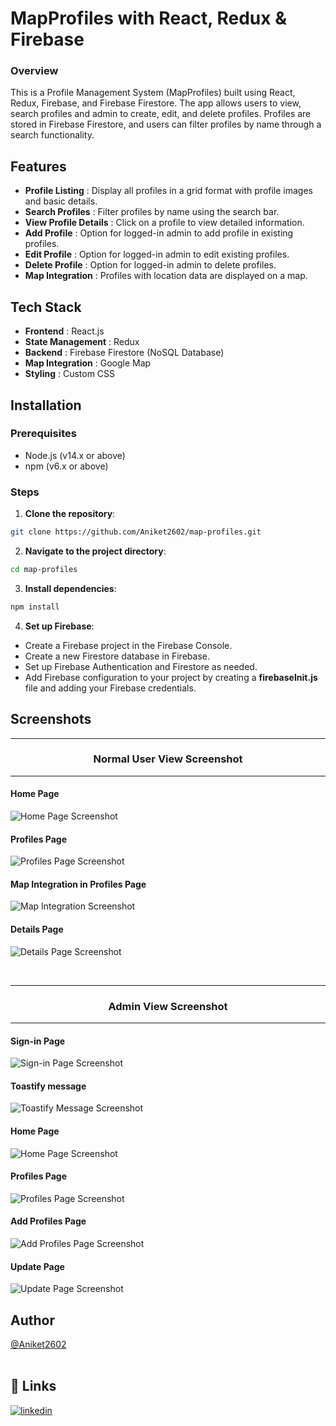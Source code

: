 # MapProfiles with React, Redux & Firebase

### Overview

This is a Profile Management System (MapProfiles) built using React, Redux, Firebase, and Firebase Firestore. The app allows users to view, search profiles and admin to create, edit, and delete profiles. Profiles are stored in Firebase Firestore, and users can filter profiles by name through a search functionality.

## Features

- **Profile Listing** : Display all profiles in a grid format with profile images and basic details.
- **Search Profiles** : Filter profiles by name using the search bar.
- **View Profile Details** : Click on a profile to view detailed information.
- **Add Profile** : Option for logged-in admin to add profile in existing profiles.
- **Edit Profile** : Option for logged-in admin to edit existing profiles.
- **Delete Profile** : Option for logged-in admin to delete profiles.
- **Map Integration** : Profiles with location data are displayed on a map.

## Tech Stack

- **Frontend** : React.js
- **State Management** : Redux
- **Backend** : Firebase Firestore (NoSQL Database)
- **Map Integration** : Google Map
- **Styling** : Custom CSS

## Installation

### Prerequisites

- Node.js (v14.x or above)
- npm (v6.x or above)

### Steps

1. **Clone the repository**:

```bash
git clone https://github.com/Aniket2602/map-profiles.git
```

2. **Navigate to the project directory**:

```bash
cd map-profiles
```

3. **Install dependencies**:

```bash
npm install
```

4. **Set up Firebase**:

- Create a Firebase project in the Firebase Console.
- Create a new Firestore database in Firebase.
- Set up Firebase Authentication and Firestore as needed.
- Add Firebase configuration to your project by creating a **firebaseInit.js** file and adding your Firebase credentials.

## Screenshots

<hr />
<div align="center">

### Normal User View Screenshot

</div>
<hr />

#### Home Page

![Home Page Screenshot](https://github.com/Aniket2602/map-profiles/blob/master/screenshots/user/Home%20Page.png?raw=true)

#### Profiles Page

![Profiles Page Screenshot](https://github.com/Aniket2602/map-profiles/blob/master/screenshots/user/Profiles%20Page.png?raw=true)

#### Map Integration in Profiles Page

![Map Integration Screenshot](https://github.com/Aniket2602/map-profiles/blob/master/screenshots/user/Map%20Integration.png?raw=true)

#### Details Page

![Details Page Screenshot](https://github.com/Aniket2602/map-profiles/blob/master/screenshots/user/Details%20Page.png?raw=true)

<br>
<hr />
<div align="center">

### Admin View Screenshot

</div>
<hr />

#### Sign-in Page

![Sign-in Page Screenshot](https://github.com/Aniket2602/map-profiles/blob/master/screenshots/admin/Sign-in%20Page.png?raw=true)

#### Toastify message

![Toastify Message Screenshot](https://github.com/Aniket2602/map-profiles/blob/master/screenshots/admin/Toastify%20Message.png?raw=true)

#### Home Page

![Home Page Screenshot](https://github.com/Aniket2602/map-profiles/blob/master/screenshots/admin/Home%20Page.png?raw=true)

#### Profiles Page

![Profiles Page Screenshot](https://github.com/Aniket2602/map-profiles/blob/master/screenshots/admin/Profiles%20Page.png?raw=true)

#### Add Profiles Page

![Add Profiles Page Screenshot](https://github.com/Aniket2602/map-profiles/blob/master/screenshots/admin/Add%20Profile%20Page.png?raw=true)

#### Update Page

![Update Page Screenshot](https://github.com/Aniket2602/map-profiles/blob/master/screenshots/admin/Update%20Profile%20Page.png?raw=true)

## Author

[@Aniket2602](https://github.com/Aniket2602)
<br>
<br>

## 🔗 Links

[![linkedin](https://img.shields.io/badge/linkedin-0A66C2?style=for-the-badge&logo=linkedin&logoColor=white)](https://www.linkedin.com/in/aniket-sangale/)
